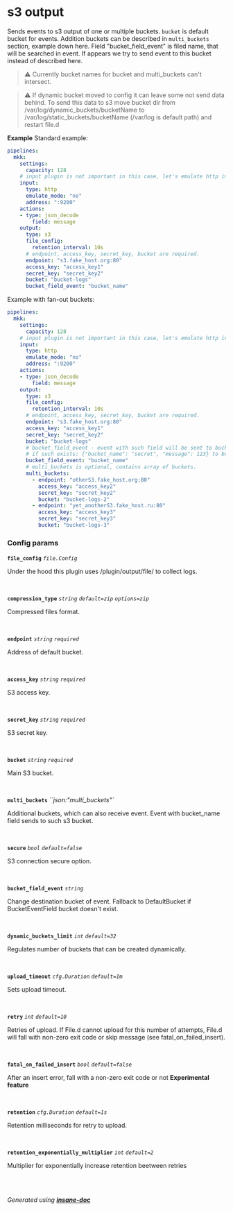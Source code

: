 # s3 output
Sends events to s3 output of one or multiple buckets.
`bucket` is default bucket for events. Addition buckets can be described in `multi_buckets` section, example down here.
Field "bucket_field_event" is filed name, that will be searched in event.
If appears we try to send event to this bucket instead of described here.

> ⚠ Currently bucket names for bucket and multi_buckets can't intersect.

> ⚠ If dynamic bucket moved to config it can leave some not send data behind.
> To send this data to s3 move bucket dir from /var/log/dynamic_buckets/bucketName to /var/log/static_buckets/bucketName (/var/log is default path)
> and restart file.d

**Example**
Standard example:
```yaml
pipelines:
  mkk:
    settings:
      capacity: 128
    # input plugin is not important in this case, let's emulate http input.
    input:
      type: http
      emulate_mode: "no"
      address: ":9200"
	actions:
	- type: json_decode
		field: message
    output:
      type: s3
      file_config:
        retention_interval: 10s
      # endpoint, access_key, secret_key, bucket are required.
      endpoint: "s3.fake_host.org:80"
      access_key: "access_key1"
      secret_key: "secret_key2"
      bucket: "bucket-logs"
      bucket_field_event: "bucket_name"
```

Example with fan-out buckets:
```yaml
pipelines:
  mkk:
    settings:
      capacity: 128
    # input plugin is not important in this case, let's emulate http input.
    input:
      type: http
      emulate_mode: "no"
      address: ":9200"
	actions:
	- type: json_decode
		field: message
    output:
      type: s3
      file_config:
        retention_interval: 10s
      # endpoint, access_key, secret_key, bucket are required.
      endpoint: "s3.fake_host.org:80"
      access_key: "access_key1"
      secret_key: "secret_key2"
      bucket: "bucket-logs"
      # bucket_field_event - event with such field will be sent to bucket with its value
      # if such exists: {"bucket_name": "secret", "message": 123} to bucket "secret".
      bucket_field_event: "bucket_name"
      # multi_buckets is optional, contains array of buckets.
      multi_buckets:
        - endpoint: "otherS3.fake_host.org:80"
          access_key: "access_key2"
          secret_key: "secret_key2"
          bucket: "bucket-logs-2"
        - endpoint: "yet_anotherS3.fake_host.ru:80"
          access_key: "access_key3"
          secret_key: "secret_key3"
          bucket: "bucket-logs-3"
```

### Config params
**`file_config`** *`file.Config`* 

Under the hood this plugin uses /plugin/output/file/ to collect logs.

<br>

**`compression_type`** *`string`* *`default=zip`* *`options=zip`* 

Compressed files format.

<br>

**`endpoint`** *`string`* *`required`* 

Address of default bucket.

<br>

**`access_key`** *`string`* *`required`* 

S3 access key.

<br>

**`secret_key`** *`string`* *`required`* 

S3 secret key.

<br>

**`bucket`** *`string`* *`required`* 

Main S3 bucket.

<br>

**`multi_buckets`** *``json:"multi_buckets"`* 

Additional buckets, which can also receive event.
Event with bucket_name field sends to such s3 bucket.

<br>

**`secure`** *`bool`* *`default=false`* 

S3 connection secure option.

<br>

**`bucket_field_event`** *`string`* 

Change destination bucket of event.
Fallback to DefaultBucket if BucketEventField bucket doesn't exist.

<br>

**`dynamic_buckets_limit`** *`int`* *`default=32`* 

Regulates number of buckets that can be created dynamically.

<br>

**`upload_timeout`** *`cfg.Duration`* *`default=1m`* 

Sets upload timeout.

<br>

**`retry`** *`int`* *`default=10`* 

Retries of upload. If File.d cannot upload for this number of attempts,
File.d will fall with non-zero exit code or skip message (see fatal_on_failed_insert).

<br>

**`fatal_on_failed_insert`** *`bool`* *`default=false`* 

After an insert error, fall with a non-zero exit code or not
**Experimental feature**

<br>

**`retention`** *`cfg.Duration`* *`default=1s`* 

Retention milliseconds for retry to upload.

<br>

**`retention_exponentially_multiplier`** *`int`* *`default=2`* 

Multiplier for exponentially increase retention beetween retries

<br>

<br>*Generated using [__insane-doc__](https://github.com/vitkovskii/insane-doc)*